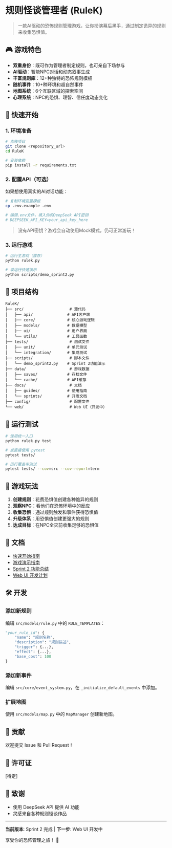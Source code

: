 # 规则怪谈管理者 (RuleK)

> 一款AI驱动的恐怖规则管理游戏，让你扮演幕后黑手，通过制定诡异的规则来收集恐惧值。

## 🎮 游戏特色

- **双重身份**：既可作为管理者制定规则，也可亲自下场参与
- **AI驱动**：智能NPC对话和动态叙事生成
- **丰富规则库**：12+种独特的恐怖规则模板
- **随机事件**：10+种环境和超自然事件
- **地图系统**：6个互联区域的探索空间
- **心理系统**：NPC的恐惧、理智、信任度动态变化

## 🚀 快速开始

### 1. 环境准备

```bash
# 克隆项目
git clone <repository_url>
cd RuleK

# 安装依赖
pip install -r requirements.txt
```

### 2. 配置API（可选）

如果想使用真实的AI对话功能：

```bash
# 复制环境变量模板
cp .env.example .env

# 编辑.env文件，填入你的DeepSeek API密钥
# DEEPSEEK_API_KEY=your_api_key_here
```

> 没有API密钥？游戏会自动使用Mock模式，仍可正常游玩！

### 3. 运行游戏

```bash
# 运行主游戏（推荐）
python rulek.py

# 或运行快速演示
python scripts/demo_sprint2.py
```

## 📁 项目结构

```
RuleK/
├── src/                    # 源代码
│   ├── api/               # API客户端
│   ├── core/              # 核心游戏逻辑
│   ├── models/            # 数据模型
│   ├── ui/                # 用户界面
│   └── utils/             # 工具函数
├── tests/                  # 测试文件
│   ├── unit/              # 单元测试
│   └── integration/       # 集成测试
├── scripts/                # 脚本文件
│   └── demo_sprint2.py    # Sprint 2功能演示
├── data/                   # 游戏数据
│   ├── saves/             # 存档文件
│   └── cache/             # API缓存
├── docs/                   # 文档
│   ├── guides/            # 使用指南
│   └── sprints/           # 开发文档
├── config/                 # 配置文件
└── web/                    # Web UI（开发中）
```

## 🧪 运行测试

```bash
# 使用统一入口
python rulek.py test

# 或直接使用 pytest
pytest tests/

# 运行覆盖率测试
pytest tests/ --cov=src --cov-report=term
```

## 🎯 游戏玩法

1. **创建规则**：花费恐惧值创建各种诡异的规则
2. **观察NPC**：看他们在恐怖环境中的反应
3. **收集恐惧**：通过规则触发和事件获得恐惧值
4. **升级体系**：用恐惧值创建更强大的规则
5. **达成目标**：在NPC全灭前收集足够的恐惧值

## 📖 文档

- [快速开始指南](docs/guides/Quick_Start_Guide.md)
- [游戏演示指南](docs/guides/GAME_DEMO_GUIDE.md)
- [Sprint 2 功能总结](docs/sprints/SPRINT_2_SUMMARY.md)
- [Web UI 开发计划](docs/sprints/SPRINT_3_PLAN.md)

## 🛠️ 开发

### 添加新规则

编辑 `src/models/rule.py` 中的 `RULE_TEMPLATES`：

```python
"your_rule_id": {
    "name": "规则名称",
    "description": "规则描述",
    "trigger": {...},
    "effect": {...},
    "base_cost": 100
}
```

### 添加新事件

编辑 `src/core/event_system.py`，在 `_initialize_default_events` 中添加。

### 扩展地图

使用 `src/models/map.py` 中的 `MapManager` 创建新地图。

## 🤝 贡献

欢迎提交 Issue 和 Pull Request！

## 📝 许可证

[待定]

## 🙏 致谢

- 使用 DeepSeek API 提供 AI 功能
- 灵感来自各种规则怪谈作品

---

**当前版本**: Sprint 2 完成 | **下一步**: Web UI 开发中

享受你的恐怖管理之旅！ 👻
